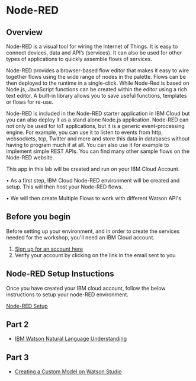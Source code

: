 # Node-RED 

## Overview 

Node-RED is a visual tool for wiring the Internet of Things. It is easy to connect devices, data and API’s (services). It can also be used for other types of applications to quickly assemble flows of services.

Node-RED provides a browser-based flow editor that makes it easy to wire together flows using the wide range of nodes in the palette. Flows can be then deployed to the runtime in a single-click. While Node-Red is based on Node.js, JavaScript functions can be created within the editor using a rich text editor. A built-in library allows you to save useful functions, templates or flows for re-use.

Node-RED is included in the Node-RED starter application in IBM Cloud but you can also deploy it as a stand alone Node.js application. Node-RED can not only be used for IoT applications, but it is a generic event-processing engine. For example, you can use it to listen to events from http, websockets, tcp, Twitter and more and store this data in databases without having to program much if at all. You can also use it for example to implement simple REST APIs. You can find many other sample flows on the Node-RED website.

This app in this lab will be created and run on your IBM Cloud Account.

• As a first step, IBM Cloud Node-RED environment will be created and setup. This will then host your Node-RED flows.

• We will then create Multiple Flows to work with different Watson API's


## Before you begin 

Before setting up your environment, and in order to create the services needed for the workshop, you'll need an IBM Cloud account. 

1. [Sign up for an account here](https://ibm.biz/BdzgtA)
2. Verify your account by clicking on the link in the email sent to you

## Node-RED Setup Instuctions 

Once you have created your IBM cloud account, follow the below instructions to setup your node-RED environment.

[Node-RED Setup](https://github.com/IBMDeveloperUK/Node-RED-with-Watson-APIs-and-Building-custom-Models/blob/master/Node-RED%20Setup.md)

## Part 2

* [IBM Watson Natural Language Understanding](WatsonNLU.md) 


## Part 3 

* [Creating a Custom Model on Watson Studio](CustomModel.md) 

